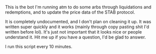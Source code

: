 This is the bot I'm running atm to do some arbs through liquidations and redemptions, and to update the price data of the STAB protocol.

It is completely undocumented, and I don't plan on cleaning it up. It was written super quickly and it works (mainly through copy pasting shit I'd written before lol). It's just not important that it looks nice or people understand it. Hit me up if you have a question, I'd be glad to answer.

I run this script every 10 minutes.
